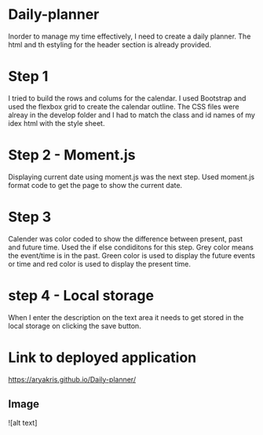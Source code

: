 # Daily-planner
Inorder to manage my time effectively, I need to create a daily planner. 
The html and th estyling for the header section is already provided. 
# Step 1 
I tried to build the rows and colums for the calendar. I used Bootstrap and used the flexbox grid to create the calendar outline. The CSS files were alreay in the develop folder and I had to match the class and id names of my idex html with the style sheet. 

# Step 2 - Moment.js
Displaying current date using moment.js was the next step. Used moment.js format code to get the page to show the current date. 

# Step 3
Calender was color coded to show the difference between present, past and future time. Used the if else condiditons for this step. Grey color means the event/time is in the past. Green color is used to display the future events or time and red color is used to display the present time. 

# step 4 - Local storage 
When I enter the description on the text area it needs to get stored in the local storage on clicking the save button. 

# Link to deployed application
https://aryakris.github.io/Daily-planner/

## Image 
![alt text]